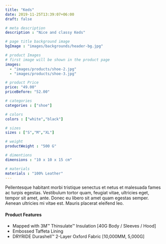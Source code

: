 ```yaml
---
title: "Keds"
date: 2019-11-25T13:39:07+06:00
draft: false

# meta description
description : "Nice and classy Keds"

# page title background image
bgImage : "images/backgrounds/header-bg.jpg"

# product Images
# first image will be shown in the product page
images:
  - "images/products/shoe-2.jpg"
  - "images/products/shoe-3.jpg"

# product Price
price: "49.00"
priceBefore: "52.00"

# categories
categories : ["shoe"]

# colors 
colors : ["white","black"]

# sizes
sizes : ["S","M","XL"]

# weight
productWeight : "500 G"

# dimentions
dimensions : "10 x 10 x 15 cm"

# materials
materials : "100% Leather"
---
```


Pellentesque habitant morbi tristique senectus et netus et malesuada fames ac turpis egestas. Vestibulum tortor quam, feugiat vitae, ultricies eget, tempor sit amet, ante. Donec eu libero sit amet quam egestas semper. Aenean ultricies mi vitae est. Mauris placerat eleifend leo.

#### Product Features

* Mapped with 3M™ Thinsulate™ Insulation [40G Body / Sleeves / Hood]
* Embossed Taffeta Lining
* DRYRIDE Durashell™ 2-Layer Oxford Fabric [10,000MM, 5,000G]